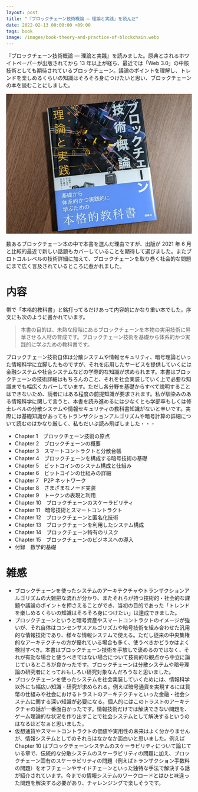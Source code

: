 ```yaml
---
layout: post
title: "『ブロックチェーン技術概論 ― 理論と実践』を読んだ"
date: 2022-02-13 00:00:00 +09:00
tags: book
image: /images/book-theory-and-practice-of-blockchain.webp
---
```


『ブロックチェーン技術概論 ― 理論と実践』を読みました。原典とされるホワイトペーパーが出版されてから 13 年以上が経ち、最近では「Web 3.0」の中核技術としても期待されているブロックチェーン。議論のポイントを理解し、トレンドを楽しめるくらいの知識はそろそろ身につけたいと思い、ブロックチェーンの本を読むことにしました。

![表紙](/images/book-theory-and-practice-of-blockchain.webp)

数あるブロックチェーン本の中で本書を選んだ理由ですが、出版が 2021 年 6 月と比較的最近で新しい話題もカバーしていることを期待して選びました。またプロトコルレベルの技術詳細に加えて、ブロックチェーンを取り巻く社会的な問題にまで広く言及されているところに惹かれました。

# 内容

帯で「本格的教科書」と銘打ってるだけあって内容的にかなり重い本でした。序文にも次のように書かれています。

> 本書の目的は、未熟な段階にあるブロックチェーンを本物の実用技術に昇華させる人材の育成です。ブロックチェーン技術を基礎から体系的かつ実践的に学ぶための教科書です。

ブロックチェーン技術自体は分散システムや情報セキュリティ、暗号理論といった情報科学に立脚したものですが、それを応用したサービスを提供していくには金融システムや社会システムなどの学際的な知識が求められます。本書はブロックチェーンの技術詳細はもちろんのこと、それを社会実装していく上で必要な知識までも幅広くカバーしています。ただし各分野を基礎からすべて説明することはできないため、読者にはある程度の前提知識が要求されます。私が馴染みのある情報科学に関して言うと、本書を読み進めるには少なくとも学部卒もしくは修士レベルの分散システムや情報セキュリティの教科書知識がないと辛いです。実際には基礎知識があってもトランザクションアルゴリズムや暗号計算の詳細について読むのはかなり厳しく、私もだいぶ読み飛ばしました・・・

- Chapter 1　ブロックチェーン技術の原点
- Chapter 2　ブロックチェーンの概要
- Chapter 3　スマートコントラクトと分散台帳
- Chapter 4　ブロックチェーンを構成する暗号技術の基礎
- Chapter 5　ビットコインのシステム構成と仕組み
- Chapter 6　ビットコインの仕組みの詳細
- Chapter 7　P2P ネットワーク
- Chapter 8　さまざまなノード実装
- Chapter 9　トークンの表現と利用
- Chapter 10　ブロックチェーンのスケーラビリティ
- Chapter 11　暗号技術とスマートコントラクト
- Chapter 12　ブロックチェーンと匿名化技術
- Chapter 13　ブロックチェーンを利用したシステム構成
- Chapter 14　ブロックチェーン特有のリスク
- Chapter 15　ブロックチェーンのビジネスへの導入
- 付録　数学的基礎

# 雑感

- ブロックチェーンを使ったシステムのアーキテクチャやトランザクションアルゴリズムの大雑把な流れが分かり、またそれらが持つ技術的・社会的な課題や議論のポイントを押さえることができ、当初の目的であった「トレンドを楽しめるくらいの知識はそろそろ身につけたい」は達成できました。
- ブロックチェーンというと暗号資産やスマートコントラクトのイメージが強いが、それ自体はコンセンサスアルゴリズムや暗号技術を組み合わせた汎用的な情報技術であり、様々な情報システムで使える。ただし従来の中央集権的なアーキテクチャの方が優れている場合も多く、使うべきかどうかはよく検討すべき。本書はブロックチェーン技術を手放しで褒めるのではなく、それが有効な場合と使うべきではない場合について技術的な観点から中立に論じているところが良かったです。ブロックチェーンは分散システムや暗号理論の研究者にとっておもしろい研究対象なんだろうなと思いました。
- ブロックチェーンを使ったシステムを社会実装していくためには、情報科学以外にも幅広い知識・研究が求められる。例えば暗号通貨を実現するには貨幣の仕組みや社会におけるトラストのアーキテクチャといった金融・社会システムに関する深い知識が必要になる。個人的にはこのトラストのアーキテクチャの話が一番面白かったです。情報技術だけでは解決できない問題を、ゲーム理論的な状況を作り出すことで社会システムとして解決するというのはなるほどなぁと思いました。
- 仮想通貨やスマートコントラクトの価値や実用性の未来はよく分かりませんが、情報システムとしてのそれらはなかなか面白いと思いました。例えば Chapter 10 はブロックチェーンシステムのスケーラビリティについて論じている章で、伝統的な分散システムのスケーラビリティの問題に加え、ブロックチェーン固有のスケーラビリティの問題（例えばトランザクション手数料の問題）をオフチェーンやサイドチェーンといった独特な手法で解決する話が紹介されています。今までの情報システムのワークロードとはひと味違った問題を解決する必要があり、チャレンジングで楽しそうです。
